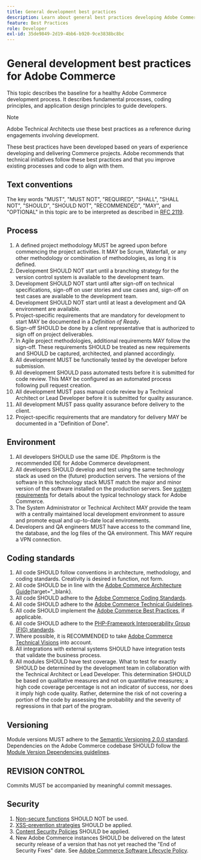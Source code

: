```yaml
---
title: General development best practices
description: Learn about general best practices developing Adobe Commerce projects.
feature: Best Practices
role: Developer
exl-id: 35de9849-2d19-4bb6-b920-9ce3838bc8bc
---
```

# General development best practices for Adobe Commerce

This topic describes the baseline for a healthy Adobe Commerce development process. It describes fundamental processes, coding principles, and application design principles to guide developers.

>[!NOTE]
>
>Adobe Technical Architects use these best practices as a reference during engagements involving development.

These best practices have been developed based on years of experience developing and delivering Commerce projects. Adobe recommends that technical initiatives follow these best practices and that you improve existing processes and code to align with them.

## Text conventions

The key words "MUST", "MUST NOT", "REQUIRED", "SHALL", "SHALL NOT", "SHOULD", "SHOULD NOT", "RECOMMENDED", "MAY", and "OPTIONAL" in this topic are to be interpreted as described in [RFC 2119](https://datatracker.ietf.org/doc/html/rfc2119).

## Process

1. A defined project methodology MUST be agreed upon before commencing the project activities. It MAY be Scrum, Waterfall, or any other methodology or combination of methodologies, as long it is defined.
1. Development SHOULD NOT start until a branching strategy for the version control system is available to the development team.
1. Development SHOULD NOT start until after sign-off on technical specifications, sign-off on user stories and use cases and, sign-off on test cases are available to the development team.
1. Development SHOULD NOT start until at least a development and QA environment are available.
1. Project-specific requirements that are mandatory for development to start MAY be documented in a _Definition of Ready_.
1. Sign-off SHOULD be done by a client representative that is authorized to sign off on project deliverables.
1. In Agile project methodologies, additional requirements MAY follow the sign-off. These requirements SHOULD be treated as new requirements and SHOULD be captured, architected, and planned accordingly.
1. All development MUST be functionally tested by the developer before submission.
1. All development SHOULD pass automated tests before it is submitted for code review. This MAY be configured as an automated process following pull request creation.
1. All development MUST pass manual code review by a Technical Architect or Lead Developer before it is submitted for quality assurance.
1. All development MUST pass quality assurance before delivery to the client.
1. Project-specific requirements that are mandatory for delivery MAY be documented in a "Definition of Done".

## Environment

1. All developers SHOULD use the same IDE. PhpStorm is the recommended IDE for Adobe Commerce development.
1. All developers SHOULD develop and test using the same technology stack as used on the (future) production servers. The versions of the software in this technology stack MUST match the major and minor version of the software installed on the production servers. See [system requirements](../../../installation/system-requirements.md) for details about the typical technology stack for Adobe Commerce.
1. The System Administrator or Technical Architect MAY provide the team with a centrally maintained local development environment to assure and promote equal and up-to-date local environments.
1. Developers and QA engineers MUST have access to the command line, the database, and the log files of the QA environment. This MAY require a VPN connection.

## Coding standards

1. All code SHOULD follow conventions in architecture, methodology, and coding standards. Creativity is desired in function, not form.
1. All code SHOULD be in line with the [Adobe Commerce Architecture Guide](https://developer.adobe.com/commerce/php/architecture/){target="_blank}.
1. All code SHOULD adhere to the [Adobe Commerce Coding Standards](https://developer.adobe.com/commerce/php/coding-standards/).
1. All code SHOULD adhere to the [Adobe Commerce Technical Guidelines](https://developer.adobe.com/commerce/php/coding-standards/technical-guidelines/).
1. All code SHOULD implement the [Adobe Commerce Best Practices](../phases.md), if applicable.
1. All code SHOULD adhere to the [PHP-Framework Interoperability Group (FIG) standards](https://www.php-fig.org/).
1. Where possible, it is RECOMMENDED to take [Adobe Commerce Technical Visions](https://developer.adobe.com/commerce/php/architecture/technical-vision/) into account.
1. All integrations with external systems SHOULD have integration tests that validate the business process.
1. All modules SHOULD have test coverage. What to test for exactly SHOULD be determined by the development team in collaboration with the Technical Architect or Lead Developer. This determination SHOULD be based on qualitative measures and not on quantitative measures; a high code coverage percentage is not an indicator of success, nor does it imply high code quality. Rather, determine the risk of not covering a portion of the code by assessing the probability and the severity of regressions in that part of the program.

## Versioning

Module versions MUST adhere to the [Semantic Versioning 2.0.0 standard](https://semver.org/).
Dependencies on the Adobe Commerce codebase SHOULD follow the [Module Version Dependencies guidelines](https://developer.adobe.com/commerce/php/development/versioning/dependencies/).

## REVISION CONTROL

Commits MUST be accompanied by meaningful commit messages.

## Security

1. [Non-secure functions](https://developer.adobe.com/commerce/php/development/security/non-secure-functions/) SHOULD NOT be used.
1. [XSS-prevention strategies](https://developer.adobe.com/commerce/php/development/security/cross-site-scripting/) SHOULD be applied.
1. [Content Security Policies](https://developer.adobe.com/commerce/php/development/security/content-security-policies/) SHOULD be applied.
1. New Adobe Commerce instances SHOULD be delivered on the latest security release of a version that has not yet reached the "End of Security Fixes" date. See [Adobe Commerce Software Lifecycle Policy](../../../release/lifecycle-policy.md).
